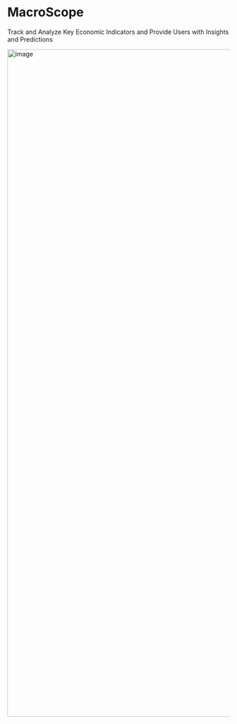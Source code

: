 # MacroScope
Track and Analyze Key Economic Indicators and Provide Users with Insights and Predictions

<img width="1512" alt="image" src="https://github.com/user-attachments/assets/ba4e1cdd-5f16-4dcf-821c-cc054fc6b3fe">
